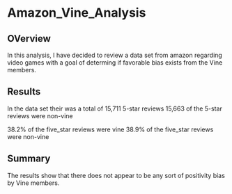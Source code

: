 # Amazon_Vine_Analysis

## OVerview

In this analysis, I have decided to review a data set from amazon regarding video games with a goal of determing if favorable bias exists from the Vine members.

## Results

In the data set their was a total of 15,711 5-star reviews
15,663 of the 5-star reviews were non-vine

38.2% of the five_star reviews were vine
38.9% of the five_star reviews were non-vine

## Summary

The results show that there does not appear to be any sort of positivity bias by Vine members.
